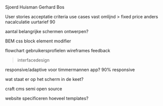 Sjoerd Huisman
Gerhard Bos

User stories
acceptatie criteria
use cases
vast omlijnd > fixed price
anders nacalculatie
uurtarief 90

aantal belangrijke schermen ontwerpen?

BEM css
block element modifier

flowchart
gebruikersprofielen
wireframes
feedback
> interfacedesign

responsive/adaptive voor timmermannen app?
90% responsive

wat staat er op het scherm in de keet?

craft cms
semi open source

website specificeren
hoeveel templates?





